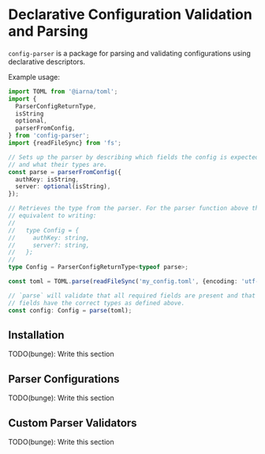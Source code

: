 # Declarative Configuration Validation and Parsing

`config-parser` is a package for parsing and validating configurations
using declarative descriptors.

Example usage:

```typescript
import TOML from '@iarna/toml';
import {
  ParserConfigReturnType,
  isString
  optional,
  parserFromConfig,
} from 'config-parser';
import {readFileSync} from 'fs';

// Sets up the parser by describing which fields the config is expected to have
// and what their types are.
const parse = parserFromConfig({
  authKey: isString,
  server: optional(isString),
});

// Retrieves the type from the parser. For the parser function above this is
// equivalent to writing:
//
//   type Config = {
//     authKey: string,
//     server?: string,
//   };
//
type Config = ParserConfigReturnType<typeof parse>;

const toml = TOML.parse(readFileSync('my_config.toml', {encoding: 'utf-8'}));

// `parse` will validate that all required fields are present and that the
// fields have the correct types as defined above.
const config: Config = parse(toml);
```

## Installation

TODO(bunge): Write this section

## Parser Configurations

TODO(bunge): Write this section

## Custom Parser Validators

TODO(bunge): Write this section
